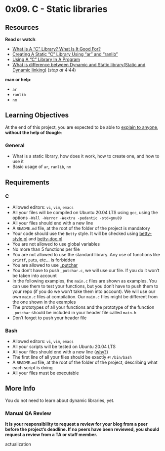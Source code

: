 <h1 class="gap">0x09. C - Static libraries</h1><div class="gap" id="project-description">
<h2>Resources</h2>
<p><strong>Read or watch</strong>:</p>
<ul>
<li><a href="/rltoken/4Dki8HiSS6QBDwsznMbXFA" target="_blank" title='What Is A "C" Library? What Is It Good For?'>What Is A “C” Library? What Is It Good For?</a> </li>
<li><a href="/rltoken/4Dki8HiSS6QBDwsznMbXFA" target="_blank" title='Creating A Static "C" Library Using "ar" and "ranlib"'>Creating A Static “C” Library Using “ar” and “ranlib”</a> </li>
<li><a href="/rltoken/4Dki8HiSS6QBDwsznMbXFA" target="_blank" title='Using A "C" Library In A Program'>Using A “C” Library In A Program</a> </li>
<li><a href="/rltoken/wC9HCOvJwa_Co1nZuL4QMA" target="_blank" title="What is difference between Dynamic and Static library(Static and Dynamic linking)">What is difference between Dynamic and Static library(Static and Dynamic linking)</a> (<em>stop at 4:44</em>)</li>
</ul>
<p><strong>man or help</strong>:</p>
<ul>
<li><code>ar</code></li>
<li><code>ranlib</code></li>
<li><code>nm</code></li>
</ul>
<h2>Learning Objectives</h2>
<p>At the end of this project, you are expected to be able to <a href="/rltoken/9pxXHdbXznA4SYhiXG08MA" target="_blank" title="explain to anyone">explain to anyone</a>, <strong>without the help of Google</strong>:</p>
<h3>General</h3>
<ul>
<li>What is a static library, how does it work, how to create one, and how to use it</li>
<li>Basic usage of <code>ar</code>, <code>ranlib</code>, <code>nm</code></li>
</ul>
<h2>Requirements</h2>
<h3>C</h3>
<ul>
<li>Allowed editors: <code>vi</code>, <code>vim</code>, <code>emacs</code></li>
<li>All your files will be compiled on Ubuntu 20.04 LTS using <code>gcc</code>, using the options <code>-Wall -Werror -Wextra -pedantic -std=gnu89</code></li>
<li>All your files should end with a new line</li>
<li>A <code>README.md</code> file, at the root of the folder of the project is mandatory</li>
<li>Your code should use the <code>Betty</code> style. It will be checked using <a href="https://github.com/holbertonschool/Betty/blob/master/betty-style.pl" target="_blank" title="betty-style.pl">betty-style.pl</a> and <a href="https://github.com/holbertonschool/Betty/blob/master/betty-doc.pl" target="_blank" title="betty-doc.pl">betty-doc.pl</a></li>
<li>You are not allowed to use global variables</li>
<li>No more than 5 functions per file</li>
<li>You are not allowed to use the standard library. Any use of functions like <code>printf</code>, <code>puts</code>, etc… is forbidden</li>
<li>You are allowed to use <a href="https://github.com/holbertonschool/_putchar.c/blob/master/_putchar.c" target="_blank" title="_putchar">_putchar</a></li>
<li>You don’t have to push <code>_putchar.c</code>, we will use our file. If you do it won’t be taken into account</li>
<li>In the following examples, the <code>main.c</code> files are shown as examples. You can use them to test your functions, but you don’t have to push them to your repo (if you do we won’t take them into account). We will use our own <code>main.c</code> files at compilation. Our <code>main.c</code> files might be different from the one shown in the examples</li>
<li>The prototypes of all your functions and the prototype of the function <code>_putchar</code> should be included in your header file called <code>main.h</code></li>
<li>Don’t forget to push your header file</li>
</ul>
<h3>Bash</h3>
<ul>
<li>Allowed editors: <code>vi</code>, <code>vim</code>, <code>emacs</code></li>
<li>All your scripts will be tested on Ubuntu 20.04 LTS</li>
<li>All your files should end with a new line (<a href="http://unix.stackexchange.com/questions/18743/whats-the-point-in-adding-a-new-line-to-the-end-of-a-file/18789">why?</a>)</li>
<li>The first line of all your files should be exactly <code>#!/bin/bash</code></li>
<li>A <code>README.md</code> file, at the root of the folder of the project, describing what each script is doing</li>
<li>All your files must be executable</li>
</ul>
<h2>More Info</h2>
<p>You do not need to learn about dynamic libraries, yet.</p>
<h3>Manual QA Review</h3>
<p><strong>It is your responsibility to request a review for your blog from a peer before the project’s deadline. If no peers have been reviewed, you should request a review from a TA or staff member.</strong></p>
</div>actualization